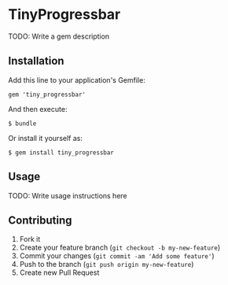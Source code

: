 # TinyProgressbar

TODO: Write a gem description

## Installation

Add this line to your application's Gemfile:

    gem 'tiny_progressbar'

And then execute:

    $ bundle

Or install it yourself as:

    $ gem install tiny_progressbar

## Usage

TODO: Write usage instructions here

## Contributing

1. Fork it
2. Create your feature branch (`git checkout -b my-new-feature`)
3. Commit your changes (`git commit -am 'Add some feature'`)
4. Push to the branch (`git push origin my-new-feature`)
5. Create new Pull Request
